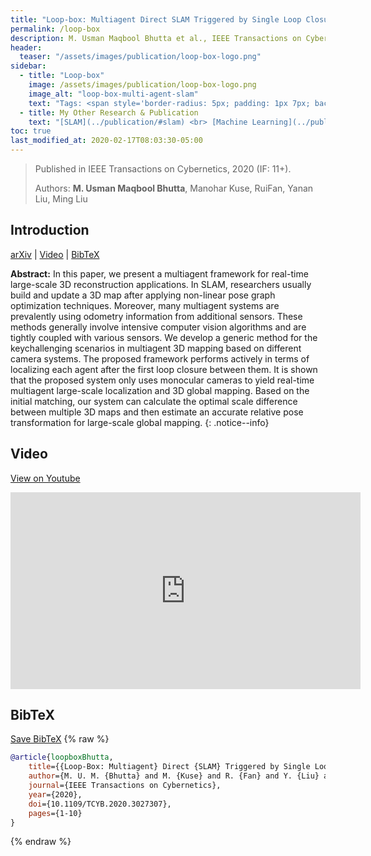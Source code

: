 ```yaml
---
title: "Loop-box: Multiagent Direct SLAM Triggered by Single Loop Closure for Large Scale Mapping"
permalink: /loop-box
description: M. Usman Maqbool Bhutta et al., IEEE Transactions on Cybernetics, 2020 (IF 11+).
header:
  teaser: "/assets/images/publication/loop-box-logo.png"
sidebar:
  - title: "Loop-box"
    image: /assets/images/publication/loop-box-logo.png
    image_alt: "loop-box-multi-agent-slam"
    text: "Tags: <span style='border-radius: 5px; padding: 1px 7px; background-color:aliceblue; color: midnightblue;' rel='tag'>mutliagent SLAM</span> <span style='border-radius: 5px; padding: 1px 7px; background-color:aliceblue; color: midnightblue;' rel='tag'>3D Mapping</span>" 
  - title: My Other Research & Publication
    text: "[SLAM](../publication/#slam) <br> [Machine Learning](../publication/#machine-learning) <br> [Automonous Driving](../publication/#automonous-driving)"  
toc: true
last_modified_at: 2020-02-17T08:03:30-05:00
---
```


> Published in IEEE Transactions on Cybernetics, 2020 (IF: 11+).
>
> Authors: **M. Usman Maqbool Bhutta**, Manohar Kuse, RuiFan, Yanan Liu, Ming Liu

## Introduction 

<a class="page__taxonomy-item " href="https://arxiv.org/abs/2009.13851">arXiv</a> \| <a class="page__taxonomy-item " href="#video">Video</a> \| <a class="page__taxonomy-item " href="#bibtex">BibTeX</a>

**Abstract:**  In this paper, we present a multiagent framework for real-time large-scale 3D reconstruction applications. In SLAM, researchers usually build and update a 3D map after applying non-linear pose graph optimization techniques. Moreover, many multiagent systems are prevalently using odometry information from additional sensors. These methods generally involve intensive computer vision algorithms and are tightly coupled with various sensors. We develop a generic method for the keychallenging scenarios in multiagent 3D mapping based on different camera systems. The proposed framework performs actively in terms of localizing each agent after the first loop closure between them. It is shown that the proposed system only uses monocular cameras to yield real-time multiagent large-scale localization and 3D global mapping. Based on the initial matching, our system can calculate the optimal scale difference between multiple 3D maps and then estimate an accurate relative pose transformation for large-scale global mapping.
{: .notice--info}

## Video 
<a class="page__taxonomy-item " href="[#bibtex](https://youtu.be/AatjVz5ysV8)">View on Youtube</a>
<iframe width="560" height="315" src="https://www.youtube.com/embed/AatjVz5ysV8 " frameborder="0" allow="autoplay; encrypted-media" allowfullscreen></iframe>


## BibTeX
<a class="page__taxonomy-item " href="/assets/bibtex/loop-box.bib">Save BibTeX</a>
{% raw %}
```bib
@article{loopboxBhutta,
	title={{Loop-Box: Multiagent} Direct {SLAM} Triggered by Single Loop Closure for Large-Scale Mapping}, 
	author={M. U. M. {Bhutta} and M. {Kuse} and R. {Fan} and Y. {Liu} and M. {Liu}},
	journal={IEEE Transactions on Cybernetics},
	year={2020},
	doi={10.1109/TCYB.2020.3027307},
	pages={1-10}
}
```
{% endraw %}